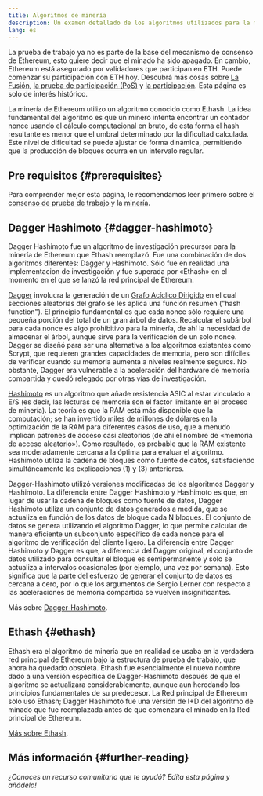 ```yaml
---
title: Algoritmos de minería
description: Un examen detallado de los algoritmos utilizados para la minería de Ethereum.
lang: es
---
```


<InfoBanner emoji=":wave:">
La prueba de trabajo ya no es parte de la base del mecanismo de consenso de Ethereum, esto quiere decir que el minado ha sido apagado. En cambio, Ethereum está asegurado por validadores que participan en ETH. Puede comenzar su participación con ETH hoy. Descubrá más cosas sobre <a href='/roadmap/merge/'>La Fusión</a>, <a href='/developers/docs/consensus-mechanisms/pos/'>la prueba de participación (PoS)</a> y <a href='/staking/'>la participación</a>. Esta página es solo de interés histórico.
</InfoBanner>

La minería de Ethereum utilizo un algoritmo conocido como Ethash. La idea fundamental del algoritmo es que un minero intenta encontrar un contador nonce usando el cálculo computacional en bruto, de esta forma el hash resultante es menor que el umbral determinado por la dificultad calculada. Este nivel de dificultad se puede ajustar de forma dinámica, permitiendo que la producción de bloques ocurra en un intervalo regular.

## Pre requisitos {#prerequisites}

Para comprender mejor esta página, le recomendamos leer primero sobre el [consenso de prueba de trabajo](/developers/docs/consensus-mechanisms/pow) y la [minería](/developers/docs/consensus-mechanisms/pow/mining).

## Dagger Hashimoto {#dagger-hashimoto}

Dagger Hashimoto fue un algoritmo de investigación precursor para la minería de Ethereum que Ethash reemplazó. Fue una combinación de dos algoritmos diferentes: Dagger y Hashimoto. Sólo fue en realidad una implementacion de investigación y fue superada por «Ethash» en el momento en el que se lanzó la red principal de Ethereum.

[Dagger](http://www.hashcash.org/papers/dagger.html) involucra la generación de un [Grafo Acíclico Dirigido](https://en.wikipedia.org/wiki/Directed_acyclic_graph) en el cual secciones aleatorias del grafo se les aplica una función resumen ("hash function"). El principio fundamental es que cada nonce sólo requiere una pequeña porción del total de un gran árbol de datos. Recalcular el subárbol para cada nonce es algo prohibitivo para la minería, de ahí la necesidad de almacenar el árbol, aunque sirve para la verificación de un solo nonce. Dagger se diseñó para ser una alternativa a los algoritmos existentes como Scrypt, que requieren grandes capacidades de memoria, pero son difíciles de verificar cuando su memoria aumenta a niveles realmente seguros. No obstante, Dagger era vulnerable a la aceleración del hardware de memoria compartida y quedó relegado por otras vías de investigación.

[Hashimoto](http://diyhpl.us/%7Ebryan/papers2/bitcoin/meh/hashimoto.pdf) es un algoritmo que añade resistencia ASIC al estar vinculado a E/S (es decir, las lecturas de memoria son el factor limitante en el proceso de minería). La teoría es que la RAM está más disponible que la computación; se han invertido miles de millones de dólares en la optimización de la RAM para diferentes casos de uso, que a menudo implican patrones de acceso casi aleatorios (de ahí el nombre de «memoria de acceso aleatorio»). Como resultado, es probable que la RAM existente sea moderadamente cercana a la óptima para evaluar el algoritmo. Hashimoto utiliza la cadena de bloques como fuente de datos, satisfaciendo simultáneamente las explicaciones (1) y (3) anteriores.

Dagger-Hashimoto utilizó versiones modificadas de los algoritmos Dagger y Hashimoto. La diferencia entre Dagger Hashimoto y Hashimoto es que, en lugar de usar la cadena de bloques como fuente de datos, Dagger Hashimoto utiliza un conjunto de datos generados a medida, que se actualiza en función de los datos de bloque cada N bloques. El conjunto de datos se genera utilizando el algoritmo Dagger, lo que permite calcular de manera eficiente un subconjunto específico de cada nonce para el algoritmo de verificación del cliente ligero. La diferencia entre Dagger Hashimoto y Dagger es que, a diferencia del Dagger original, el conjunto de datos utilizado para consultar el bloque es semipermanente y solo se actualiza a intervalos ocasionales (por ejemplo, una vez por semana). Esto significa que la parte del esfuerzo de generar el conjunto de datos es cercana a cero, por lo que los argumentos de Sergio Lerner con respecto a las aceleraciones de memoria compartida se vuelven insignificantes.

Más sobre [Dagger-Hashimoto](/developers/docs/consensus-mechanisms/pow/mining/mining-algorithms/dagger-hashimoto).

## Ethash {#ethash}

Ethash era el algoritmo de minería que en realidad se usaba en la verdadera red principal de Ethereum bajo la estructura de prueba de trabajo, que ahora ha quedado obsoleta. Ethash fue esencialmente el nuevo nombre dado a una versión específica de Dagger-Hashimoto después de que el algoritmo se actualizara considerablemente, aunque aun heredando los principios fundamentales de su predecesor. La Red principal de Ethereum solo usó Ethash; Dagger Hashimoto fue una versión de I+D del algoritmo de minado que fue reemplazada antes de que comenzara el minado en la Red principal de Ethereum.

[Más sobre Ethash](/developers/docs/consensus-mechanisms/pow/mining/mining-algorithms/ethash).

## Más información {#further-reading}

_¿Conoces un recurso comunitario que te ayudó? Edita esta página y añádelo!_
